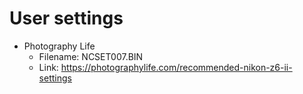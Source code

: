 # User settings

- Photography Life
  - Filename: NCSET007.BIN
  - Link: https://photographylife.com/recommended-nikon-z6-ii-settings
